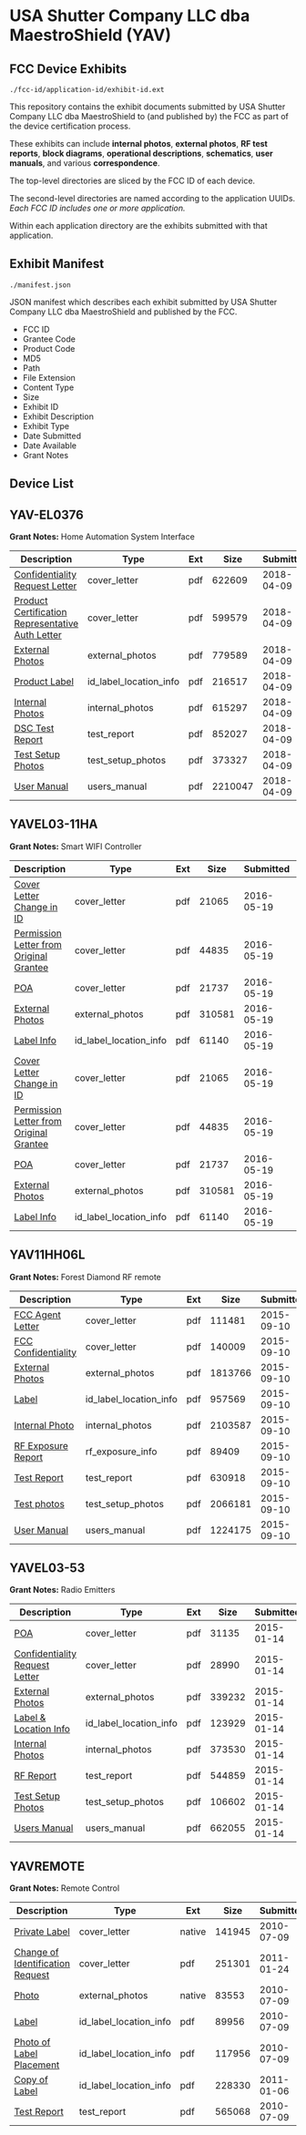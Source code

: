 # USA Shutter Company LLC dba MaestroShield (YAV)
## FCC Device Exhibits

```
./fcc-id/application-id/exhibit-id.ext
```

This repository contains the exhibit documents submitted by USA Shutter Company LLC dba MaestroShield to (and published by) the FCC as part of the device certification process.

These exhibits can include **internal photos**, **external photos**, **RF test reports**, **block diagrams**, **operational descriptions**, **schematics**, **user manuals**, and various **correspondence**.

The top-level directories are sliced by the FCC ID of each device.

The second-level directories are named according to the application UUIDs. *Each FCC ID includes one or more application.*

Within each application directory are the exhibits submitted with that application. 

## Exhibit Manifest

```
./manifest.json
```

JSON manifest which describes each exhibit submitted by USA Shutter Company LLC dba MaestroShield and published by the FCC.

- FCC ID
- Grantee Code
- Product Code
- MD5
- Path
- File Extension
- Content Type
- Size
- Exhibit ID
- Exhibit Description
- Exhibit Type
- Date Submitted
- Date Available
- Grant Notes

## Device List
## YAV-EL0376
**Grant Notes:** Home Automation System Interface

| Description | Type | Ext | Size | Submitted | Available |
| ----------- | ---- | --- | ---- | --------- | --------- |
| [Confidentiality Request Letter](YAV-EL0376/eeea1c834aadc02507ff9ae46dbdc90c/3810420.pdf) | cover_letter | pdf | 622609 | 2018-04-09 | 2018-04-09 |
| [Product Certification Representative Auth Letter](YAV-EL0376/eeea1c834aadc02507ff9ae46dbdc90c/3810419.pdf) | cover_letter | pdf | 599579 | 2018-04-09 | 2018-04-09 |
| [External Photos](YAV-EL0376/eeea1c834aadc02507ff9ae46dbdc90c/3810425.pdf) | external_photos | pdf | 779589 | 2018-04-09 | 2018-10-06 |
| [Product Label](YAV-EL0376/eeea1c834aadc02507ff9ae46dbdc90c/3810429.pdf) | id_label_location_info | pdf | 216517 | 2018-04-09 | 2018-04-09 |
| [Internal Photos](YAV-EL0376/eeea1c834aadc02507ff9ae46dbdc90c/3810426.pdf) | internal_photos | pdf | 615297 | 2018-04-09 | 2018-10-06 |
| [DSC Test Report](YAV-EL0376/eeea1c834aadc02507ff9ae46dbdc90c/3810424.pdf) | test_report | pdf | 852027 | 2018-04-09 | 2018-04-09 |
| [Test Setup Photos](YAV-EL0376/eeea1c834aadc02507ff9ae46dbdc90c/3810427.pdf) | test_setup_photos | pdf | 373327 | 2018-04-09 | 2018-10-06 |
| [User Manual](YAV-EL0376/eeea1c834aadc02507ff9ae46dbdc90c/3810428.pdf) | users_manual | pdf | 2210047 | 2018-04-09 | 2018-10-06 |
## YAVEL03-11HA
**Grant Notes:** Smart WIFI Controller

| Description | Type | Ext | Size | Submitted | Available |
| ----------- | ---- | --- | ---- | --------- | --------- |
| [Cover Letter Change in ID](YAVEL03-11HA/024a4d23b9265d3624ea1df57de481e9/2996240.pdf) | cover_letter | pdf | 21065 | 2016-05-19 | 2016-05-19 |
| [Permission Letter from Original Grantee](YAVEL03-11HA/024a4d23b9265d3624ea1df57de481e9/2996243.pdf) | cover_letter | pdf | 44835 | 2016-05-19 | 2016-05-19 |
| [POA](YAVEL03-11HA/024a4d23b9265d3624ea1df57de481e9/2996244.pdf) | cover_letter | pdf | 21737 | 2016-05-19 | 2016-05-19 |
| [External Photos](YAVEL03-11HA/024a4d23b9265d3624ea1df57de481e9/2996241.pdf) | external_photos | pdf | 310581 | 2016-05-19 | 2016-05-19 |
| [Label Info](YAVEL03-11HA/024a4d23b9265d3624ea1df57de481e9/2996247.pdf) | id_label_location_info | pdf | 61140 | 2016-05-19 | 2016-05-19 |
| [Cover Letter Change in ID](YAVEL03-11HA/1b650c30fc69ead5442a2077b1136afb/2996240.pdf) | cover_letter | pdf | 21065 | 2016-05-19 | 2016-05-19 |
| [Permission Letter from Original Grantee](YAVEL03-11HA/1b650c30fc69ead5442a2077b1136afb/2996243.pdf) | cover_letter | pdf | 44835 | 2016-05-19 | 2016-05-19 |
| [POA](YAVEL03-11HA/1b650c30fc69ead5442a2077b1136afb/2996244.pdf) | cover_letter | pdf | 21737 | 2016-05-19 | 2016-05-19 |
| [External Photos](YAVEL03-11HA/1b650c30fc69ead5442a2077b1136afb/2996241.pdf) | external_photos | pdf | 310581 | 2016-05-19 | 2016-05-19 |
| [Label Info](YAVEL03-11HA/1b650c30fc69ead5442a2077b1136afb/2996247.pdf) | id_label_location_info | pdf | 61140 | 2016-05-19 | 2016-05-19 |
## YAV11HH06L
**Grant Notes:** Forest Diamond RF remote

| Description | Type | Ext | Size | Submitted | Available |
| ----------- | ---- | --- | ---- | --------- | --------- |
| [FCC Agent Letter](YAV11HH06L/9a8be6fa0b935d5b90a10900d6ec8c43/2742335.pdf) | cover_letter | pdf | 111481 | 2015-09-10 | 2015-09-10 |
| [FCC Confidentiality](YAV11HH06L/9a8be6fa0b935d5b90a10900d6ec8c43/2742336.pdf) | cover_letter | pdf | 140009 | 2015-09-10 | 2015-09-10 |
| [External Photos](YAV11HH06L/9a8be6fa0b935d5b90a10900d6ec8c43/2742326.pdf) | external_photos | pdf | 1813766 | 2015-09-10 | 2016-02-28 |
| [Label](YAV11HH06L/9a8be6fa0b935d5b90a10900d6ec8c43/2742325.pdf) | id_label_location_info | pdf | 957569 | 2015-09-10 | 2015-09-10 |
| [Internal Photo](YAV11HH06L/9a8be6fa0b935d5b90a10900d6ec8c43/2742332.pdf) | internal_photos | pdf | 2103587 | 2015-09-10 | 2016-02-28 |
| [RF Exposure Report](YAV11HH06L/9a8be6fa0b935d5b90a10900d6ec8c43/2742333.pdf) | rf_exposure_info | pdf | 89409 | 2015-09-10 | 2015-09-10 |
| [Test Report](YAV11HH06L/9a8be6fa0b935d5b90a10900d6ec8c43/2742329.pdf) | test_report | pdf | 630918 | 2015-09-10 | 2015-09-10 |
| [Test photos](YAV11HH06L/9a8be6fa0b935d5b90a10900d6ec8c43/2742330.pdf) | test_setup_photos | pdf | 2066181 | 2015-09-10 | 2016-02-28 |
| [User Manual](YAV11HH06L/9a8be6fa0b935d5b90a10900d6ec8c43/2742331.pdf) | users_manual | pdf | 1224175 | 2015-09-10 | 2016-02-28 |
## YAVEL03-53
**Grant Notes:** Radio Emitters

| Description | Type | Ext | Size | Submitted | Available |
| ----------- | ---- | --- | ---- | --------- | --------- |
| [POA](YAVEL03-53/abdf0ae19e25b4bff8901edc7a629e24/2500186.pdf) | cover_letter | pdf | 31135 | 2015-01-14 | 2015-01-14 |
| [Confidentiality Request Letter](YAVEL03-53/abdf0ae19e25b4bff8901edc7a629e24/2500187.pdf) | cover_letter | pdf | 28990 | 2015-01-14 | 2015-01-14 |
| [External Photos](YAVEL03-53/abdf0ae19e25b4bff8901edc7a629e24/2500193.pdf) | external_photos | pdf | 339232 | 2015-01-14 | 2015-01-14 |
| [Label & Location Info](YAVEL03-53/abdf0ae19e25b4bff8901edc7a629e24/2500195.pdf) | id_label_location_info | pdf | 123929 | 2015-01-14 | 2015-01-14 |
| [Internal Photos](YAVEL03-53/abdf0ae19e25b4bff8901edc7a629e24/2500194.pdf) | internal_photos | pdf | 373530 | 2015-01-14 | 2015-01-14 |
| [RF Report](YAVEL03-53/abdf0ae19e25b4bff8901edc7a629e24/2500192.pdf) | test_report | pdf | 544859 | 2015-01-14 | 2015-01-14 |
| [Test Setup Photos](YAVEL03-53/abdf0ae19e25b4bff8901edc7a629e24/2500191.pdf) | test_setup_photos | pdf | 106602 | 2015-01-14 | 2015-01-14 |
| [Users Manual](YAVEL03-53/abdf0ae19e25b4bff8901edc7a629e24/2500196.pdf) | users_manual | pdf | 662055 | 2015-01-14 | 2015-01-14 |
## YAVREMOTE
**Grant Notes:** Remote Control

| Description | Type | Ext | Size | Submitted | Available |
| ----------- | ---- | --- | ---- | --------- | --------- |
| [Private Label](YAVREMOTE/fcd38e927eb35c896288948634297416/1309259.native) | cover_letter | native | 141945 | 2010-07-09 | 2011-03-01 |
| [Change of Identification Request](YAVREMOTE/fcd38e927eb35c896288948634297416/1408583.pdf) | cover_letter | pdf | 251301 | 2011-01-24 | 2011-03-01 |
| [Photo](YAVREMOTE/fcd38e927eb35c896288948634297416/1309262.native) | external_photos | native | 83553 | 2010-07-09 | 2011-03-01 |
| [Label](YAVREMOTE/fcd38e927eb35c896288948634297416/1309261.pdf) | id_label_location_info | pdf | 89956 | 2010-07-09 | 2011-03-01 |
| [Photo of Label Placement](YAVREMOTE/fcd38e927eb35c896288948634297416/1309263.pdf) | id_label_location_info | pdf | 117956 | 2010-07-09 | 2011-03-01 |
| [Copy of Label](YAVREMOTE/fcd38e927eb35c896288948634297416/1400847.pdf) | id_label_location_info | pdf | 228330 | 2011-01-06 | 2011-03-01 |
| [Test Report](YAVREMOTE/fcd38e927eb35c896288948634297416/1286584.pdf) | test_report | pdf | 565068 | 2010-07-09 | 2011-03-01 |
